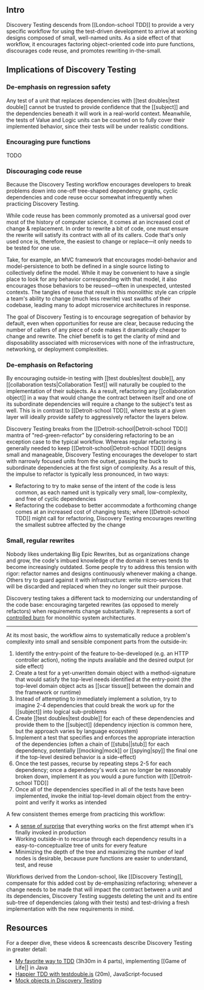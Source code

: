 ## Intro

Discovery Testing descends from [[London-school TDD]] to provide a very specific workflow for using the test-driven development to arrive at working designs composed of small, well-named units. As a side effect of that workflow, it encourages factoring object-oriented code into pure functions, discourages code reuse, and promotes rewriting in-the-small.



## Implications of Discovery Testing

### De-emphasis on regression safety

Any test of a unit that replaces dependencies with [[test doubles|test double]] cannot be trusted to provide confidence that the [[subject]] and the dependencies beneath it will work in a real-world context. Meanwhile, the tests of Value and Logic units can be counted on to fully cover their implemented behavior, since their tests will be under realistic conditions.

### Encouraging pure functions

TODO

### Discouraging code reuse

Because the Discovery Testing workflow encourages developers to break problems down into one-off tree-shaped dependency graphs, cyclic dependencies and code reuse occur somewhat infrequently when practicing Discovery Testing. 

While code reuse has been commonly promoted as a universal good over most of the history of computer science, it comes at an increased cost of change & replacement. In order to rewrite a bit of code, one must ensure the rewrite will satisfy its contract with all of its callers. Code that's only used once is, therefore, the easiest to change or replace—it only needs to be tested for one use. 

Take, for example, an MVC framework that encourages model-behavior and model-persistence to both be defined in a single source listing to collectively define the model. While it may be convenient to have a single place to look for any behavior corresponding with that model, it also encourages those behaviors to be reused—often in unexpected, untested contexts. The tangles of reuse that result in this monolithic style can cripple a team's ability to change (much less rewrite) vast swaths of their codebase, leading many to adopt microservice architectures in response.

The goal of Discovery Testing is to encourage segregation of behavior by default, even when opportunities for reuse are clear, because reducing the number of callers of any piece of code makes it dramatically cheaper to change and rewrite. The chief benefit is to get the clarity of mind and disposability associated with microservices with none of the infrastructure, networking, or deployment complexities.

### De-emphasis on Refactoring 

By encouraging outside-in testing with [[test doubles|test double]], any [[collaboration tests|Collaboration Test]] will naturally be coupled to the implementation of their subjects. As a result, refactoring any [[collaboration object]] in a way that would change the contract between itself and one of its subordinate dependencies will require a change to the subject's test as well. This is in contrast to [[Detroit-school TDD]], where tests at a given layer will ideally provide safety to aggressively refactor the layers below. 

Discovery Testing breaks from the [[Detroit-school|Detroit-school TDD]] mantra of "red-green-refactor" by considering refactoring to be an exception case to the typical workflow. Whereas regular refactoring is generally needed to keep [[Detroit-school|Detroit-school TDD]] designs small and manageable, Discovery Testing encourages the developer to start with narrowly focused units from the outset, passing the buck to subordinate dependencies at the first sign of complexity. As a result of this, the impulse to refactor is typically less pronounced, in two ways:

* Refactoring to try to make sense of the intent of the code is less common, as each named unit is typically very small, low-complexity, and free of cyclic dependencies
* Refactoring the codebase to better accommodate a forthcoming change comes at an increased cost of changing tests; where [[Detroit-school TDD]] might call for refactoring, Discovery Testing encourages rewriting the smallest subtree affected by the change

### Small, regular rewrites

Nobody likes undertaking Big Epic Rewrites, but as organizations change and grow, the code's imbued knowledge of the domain it serves tends to become increasingly outdated. Some people try to address this tension with rigor: refactor names and designs continuously whenever making a change. Others try to guard against it with infrastructure: write micro-services that will be discarded and replaced when they no longer suit their purpose.

Discovery testing takes a different tack to modernizing our understanding of the code base: encouraging targeted rewrites (as opposed to merely refactors) when requirements change substantially. It represents a sort of [controlled burn](https://en.wikipedia.org/wiki/Controlled_burn) for monolithic system architectures.



---


At its most basic, the workflow aims to systematically reduce a problem's complexity into small and sensible component parts from the outside-in:

1. Identify the entry-point of the feature to-be-developed (e.g. an HTTP controller action), noting the inputs available and the desired output (or side effect)
2. Create a test for a yet-unwritten domain object with a method-signature that would satisfy the top-level needs identified at the entry-point (the top-level domain object acts as [[scar tissue]] between the domain and the framework or runtime)
3. Instead of attempting to immediately implement a solution, try to imagine 2-4 dependencies that could break the work up for the [[subject]] into logical sub-problems
4. Create [[test doubles|test double]] for each of these dependencies and provide them to the [[subject]] (dependency injection is common here, but the approach varies by language ecosystem)
5. Implement a test that specifies and enforces the appropriate interaction of the dependencies (often a chain of [[stubs||stub]] for each dependency, potentially [[mocking|mock]] or [[spying|spy]] the final one if the top-level desired behavior is a side-effect)
6. Once the test passes, recurse by repeating steps 2-5 for each dependency; once a dependency's work can no longer be reasonably broken down, implement it as you would a pure function with [[Detroit-school TDD]]
7. Once all of the dependencies specified in all of the tests have been implemented, invoke the initial top-level domain object from the entry-point and verify it works as intended

A few consistent themes emerge from practicing this workflow:
* A [sense of surprise](http://michaelfeathers.typepad.com/michael_feathers_blog/2008/06/the-flawed-theo.html) that everything works on the first attempt when it's finally invoked in production
* Working outside-in to recurse through each dependency results in a easy-to-conceptualize tree of units for every feature
* Minimizing the depth of the tree and maximizing the number of leaf nodes is desirable, because pure functions are easier to understand, test, and reuse



Workflows derived from the London-school, like [[Discovery Testing]], compensate for this added cost by de-emphasizing refactoring; whenever a change needs to be made that will impact the contract between a unit and its dependencies, Discovery Testing suggests deleting the unit and its entire sub-tree of dependencies (along with their tests) and test-driving a fresh implementation with the new requirements in mind.


## Resources

For a deeper dive, these videos & screencasts describe Discovery Testing in greater detail:

* [My favorite way to TDD](http://blog.testdouble.com/posts/2015-09-10-how-i-use-test-doubles.html) (3h30m in 4 parts), implementing [[Game of Life]] in Java
* [Happier TDD with testdouble.js](http://blog.testdouble.com/posts/2016-06-05-happier-tdd-with-testdouble-js.html) (20m), JavaScript-focused
* [Mock objects in Discovery Testing](http://blog.testdouble.com/posts/2014-05-14-mock-objects-in-discovery-tests.html)
